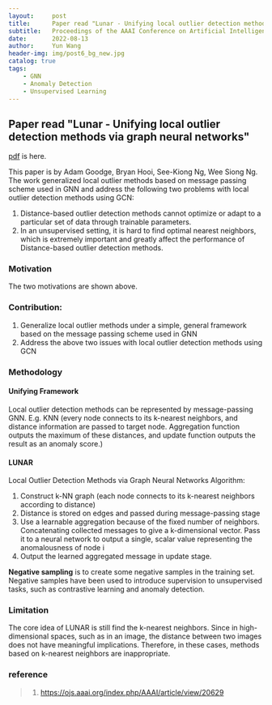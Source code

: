 ```yaml
---
layout:     post
title:      Paper read "Lunar - Unifying local outlier detection methods via graph neural networks"
subtitle:   Proceedings of the AAAI Conference on Artificial Intelligence in 2022.
date:       2022-08-13
author:     Yun Wang
header-img: img/post6_bg_new.jpg
catalog: true
tags:
    - GNN
    - Anomaly Detection
    - Unsupervised Learning
---
```


## Paper read "Lunar - Unifying local outlier detection methods via graph neural networks"

[pdf](https://ojs.aaai.org/index.php/AAAI/article/view/20629) is here.

This paper is by Adam Goodge, Bryan Hooi, See-Kiong Ng, Wee Siong Ng. The work generalized local outlier methods based on message passing scheme used in GNN and address the following two problems with local outlier detection methods using GCN:
1. Distance-based outlier detection methods cannot optimize or adapt to a particular set of data through trainable parameters.
2. In an unsupervised setting, it is hard to find optimal nearest neighbors, which is extremely important and greatly affect the performance of Distance-based outlier detection methods.

### Motivation
The two motivations are shown above.

### Contribution:

1. Generalize local outlier methods under a simple, general framework based on the message passing scheme used in GNN
2. Address the above two issues with local outlier detection methods using GCN

### Methodology
#### Unifying Framework
Local outlier detection methods 	can be represented by message-passing GNN. E.g. KNN (every node connects to its k-nearest neighbors, and distance information are passed to target node. Aggregation function outputs the maximum of these distances, and update function outputs the result as an anomaly score.)

#### LUNAR
Local Outlier Detection Methods via Graph Neural Networks
Algorithm:
1. Construct k-NN graph (each node connects to its k-nearest neighbors according to distance)
2. Distance is stored on edges and passed during message-passing stage
3. Use a learnable aggregation because of the fixed number of neighbors. Concatenating collected messages to give a k-dimensional vector. Pass it to a neural network to output a single, scalar value representing the anomalousness of node i
4. Output the learned aggregated message in update stage.

**Negative sampling** is to create some negative samples in the training set.
Negative samples have been used to introduce supervision to unsupervised tasks, such as contrastive learning and anomaly detection.

### Limitation
The core idea of LUNAR is still find the k-nearest neighbors. Since in high-dimensional spaces, such as in an image, the distance between two images does not have meaningful implications. Therefore, in these cases, methods based on k-nearest neighbors are inappropriate.

### reference
> 1. https://ojs.aaai.org/index.php/AAAI/article/view/20629